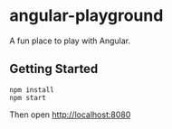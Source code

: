 # angular-playground 
A fun place to play with Angular.

## Getting Started
```
npm install
npm start
```
Then open [http://localhost:8080](http://localhost:8080/)

